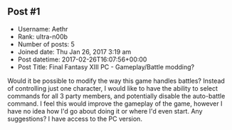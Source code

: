 ## Post #1
- Username: Aethr
- Rank: ultra-n00b
- Number of posts: 5
- Joined date: Thu Jan 26, 2017 3:19 am
- Post datetime: 2017-02-26T16:07:56+00:00
- Post Title: Final Fantasy XIII PC - Gameplay/Battle modding?

Would it be possible to modify the way this game handles battles? Instead of controlling just one character, I would like to have the ability to select commands for all 3 party members, and potentially disable the auto-battle command. I feel this would improve the gameplay of the game, however I have no idea how I'd go about doing it or where I'd even start. Any suggestions? I have access to the PC version.
